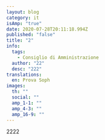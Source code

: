 ```yaml
---
layout: blog
category: it
isAmp: "true"
date: 2020-07-28T20:11:18.994Z
published: "false"
title: "2"
info:
  tags:
    - Consiglio di Amministrazione
  author: "22"
  desc: "222"
translations:
  en: Prova Soph
images:
  th: ""
  social: ""
  amp_1-1: ""
  amp_4-3: ""
  amp_16-9: ""
---
```

2222